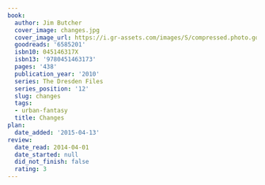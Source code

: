```yaml
---
book:
  author: Jim Butcher
  cover_image: changes.jpg
  cover_image_url: https://i.gr-assets.com/images/S/compressed.photo.goodreads.com/books/1304027244l/6585201._SX98_.jpg
  goodreads: '6585201'
  isbn10: 045146317X
  isbn13: '9780451463173'
  pages: '438'
  publication_year: '2010'
  series: The Dresden Files
  series_position: '12'
  slug: changes
  tags:
  - urban-fantasy
  title: Changes
plan:
  date_added: '2015-04-13'
review:
  date_read: 2014-04-01
  date_started: null
  did_not_finish: false
  rating: 3
---
```

